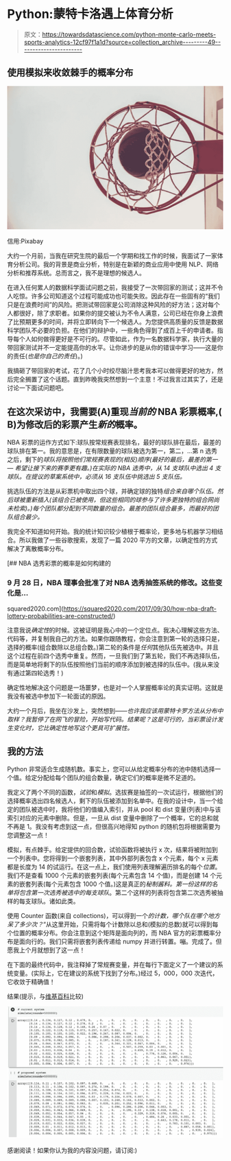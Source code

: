 # Python:蒙特卡洛遇上体育分析

> 原文：<https://towardsdatascience.com/python-monte-carlo-meets-sports-analytics-12cf97f1a1d?source=collection_archive---------49----------------------->

## 使用模拟来收敛棘手的概率分布

![](img/1aef50da181bce9401c4a08594ea6cb1.png)

信用:Pixabay

大约一个月前，当我在研究生院的最后一个学期和找工作的时候，我面试了一家体育分析公司。我的背景是商业分析，特别是在新颖的商业应用中使用 NLP、网络分析和推荐系统。总而言之，我不是理想的候选人。

在进入任何累人的数据科学面试问题之前，我接受了一次带回家的测试；这并不令人吃惊。许多公司知道这个过程可能成功也可能失败。因此存在一些固有的“我们只是在浪费时间”的风险。把测试带回家是公司消除这种风险的好方法；这对每个人都很好，除了求职者。如果你的提交被认为不令人满意，公司已经在你身上浪费了比预期更多的时间，并将立即转向下一个候选人。为您提供高质量的反馈是数据科学团队不必要的负担。在他们的辩护中，一些角色得到了成百上千的申请者。指导每个人如何做得更好是不可行的。尽管如此，作为一名数据科学家，执行大量的带回家测试并不一定能提高你的水平。让你进步的是从你的错误中学习——这是你的责任(*也是你自己的责任*)。)

我搞砸了带回家的考试，花了几个小时绞尽脑汁思考我本可以做得更好的地方，然后完全搁置了这个话题。直到昨晚我突然想到一个主意！不过我言过其实了，还是讨论一下面试问题吧。

## 在这次采访中，我需要(A)重现*当前的* NBA 彩票概率,( B)为修改后的彩票产生*新的*概率。

NBA 彩票的运作方式如下:球队按常规赛表现排名，最好的球队排在最后，最差的球队排在第一。我的意思是，在有限数量的球队被选为第一，第二，…第 n 选秀之后，剩下的*球队将按照他们常规赛表现的(相反)顺序(最好的最后，最差的第一— *希望让接下来的赛季更有趣*。)在实际的 NBA 选秀中，从 14 支球队中选出 4 支球队。在提议的草案系统中，必须从 16 支队伍中挑选出 5 支队伍。*

挑选队伍的方法是从彩票机中取出四个球，并确定球的独特*组合来自哪个队伍。然后球被重新插入(该组合已被使用，但这些相同的球参与了许多更独特的组合网尚未检索)。)每个团队都分配到不同数量的组合。最差的团队组合最多，而最好的团队组合最少。*

我完全不知道如何开始。我的统计知识较少植根于概率论，更多地与机器学习相结合。所以我做了一些谷歌搜索，发现了一篇 2020 平方的文章，以确定性的方式解决了离散概率分布。

[](https://squared2020.com/2017/09/30/how-nba-draft-lottery-probabilities-are-constructed/) [## NBA 选秀彩票的概率是如何构建的

### 9 月 28 日，NBA 理事会批准了对 NBA 选秀抽签系统的修改。这些变化是…

squared2020.com](https://squared2020.com/2017/09/30/how-nba-draft-lottery-probabilities-are-constructed/) 

注意我说*确定性*的时候。这被证明是我心中的一个定位点。我决心理解这些方法、代码等，并复制我自己的方法。如果你跟随教程，你会注意到第一轮的选择只是，选择的概率(组合数除以总组合数。)第二轮的条件是*任何*其他队伍先被选中。并且这个过程在前四个选秀中重复。然而，一旦我们到了第五轮，我们不再选择队伍，而是简单地将剩下的队伍按照他们当前的顺序添加到被选择的队伍中。(我从来没有通过第四轮选秀！)

确定性地解决这个问题是一场噩梦，也是对一个人掌握概率论的真实证明。这就是我没有被选中参加下一轮面试的原因。

大约一个月后，我坐在沙发上，突然想到——*也许我应该用蒙特卡罗方法从分布中取样？我暂停了在网飞的冒险，开始写代码。结果呢？这是可行的，当彩票设计发生变化时，它比确定性地写这个更具可扩展性。*

## 我的方法

Python 非常适合生成随机数。事实上，您可以从给定概率分布的池中随机选择一个值。给定分配给每个团队的组合数量，确定它们的概率是微不足道的。

我定义了两个不同的函数，*试验*和*模拟*。选拔赛是抽签的一次试运行，根据他们的选择概率选出四名候选人，剩下的队伍被添加到名单中。在我的设计中，当一个给定的团队被选中时，我将他们的值编入索引，并从 pool 和 dist 变量(列表)中与该索引对应的元素中删除。但是，一旦从 dist 变量中删除了一个概率，它的总和就不再是 1。我没有考虑到这一点，但很高兴地得知 python 的随机包将根据需要为您调整这一点！

模拟，有点棘手。给定提供的回合数，试验函数将被执行 x 次，结果将被附加到一个列表中。您将得到一个嵌套列表，其中外部列表包含 x 个元素，每个 x 元素都是长度为 14 的试运行。在这一点上，我们使用列表理解遍历排名的每个*位置*。我们不是查看 1000 个元素的嵌套列表(每个元素包含 14 个值)，而是创建 14 个元素的嵌套列表(每个元素包含 1000 个值。)这是真正的*秘制酱料。*第一份这样的名单将包含*第一次选秀被选中的每支球队*。第二个这样的列表将包含第二次选秀被抽样的每支球队。诸如此类。

使用 Counter 函数(来自 collections)，可以得到一个*的计数，哪个队在哪个地方呆了多少次？*“从这里开始，只需将每个计数除以总和(模拟的总数)就可以得到每个位置的概率分布。你会注意到这个矩阵是面向列的，而 NBA 官方的彩票概率分布是面向行的。我们只需将嵌套列表传递给 numpy 并进行转置。嘣。完成了。但愿我上个月就想到了这一点！

在下面的最终代码中，我注释掉了常规赛变量，并在每行下面定义了一个建议的系统变量。(实际上，它在建议的系统下找到了分布。)经过 5，000，000 次迭代，它收敛于精确值！

结果(提示，与[维基百科](https://en.wikipedia.org/wiki/NBA_draft_lottery)比较)

![](img/e6ea388f166a3cb8d272c290f245e484.png)

感谢阅读！如果你认为我的内容没问题，请订阅:)